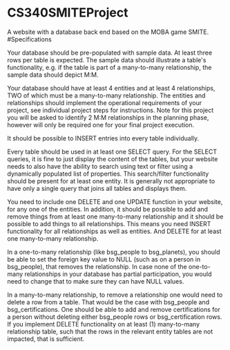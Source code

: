 # CS340SMITEProject
A website with a database back end based on the MOBA game SMITE. 
#Specifications

Your database should be pre-populated with sample data. At least three rows per table is expected. The sample data should illustrate a table's functionality, e.g. if the table is part of a many-to-many relationship, the sample data should depict M:M.

Your database should have at least 4 entities and at least 4 relationships, TWO of which must be a many-to-many relationship.  The entities and relationships should implement the operational requirements of your project, see individual project steps for instructions. Note for this project you will be asked to identify 2 M:M relationships in the planning phase, however will only be required one for your final project execution.   

It should be possible to INSERT entries into every table individually.

Every table should be used in at least one SELECT query. For the SELECT queries, it is fine to just display the content of the tables, but your website needs to also have the ability to search using text or filter using a dynamically populated list of properties. This search/filter functionality should be present for at least one entity. It is generally not appropriate to have only a single query that joins all tables and displays them.

You need to include one DELETE and one UPDATE function in your website, for any one of the entities. In addition, it should be possible to add and remove things from at least one many-to-many relationship and it should be possible to add things to all relationships. This means you need INSERT functionality for all relationships as well as entities. And DELETE for at least one many-to-many relationship.

In a one-to-many relationship (like bsg_people to bsg_planets), you should be able to set the foreign key value to NULL (such as on a person in bsg_people), that removes the relationship. In case none of the one-to-many relationships in your database has partial participation, you would need to change that to make sure they can have NULL values.

In a many-to-many relationship, to remove a relationship one would need to delete a row from a table. That would be the case with bsg_people and bsg_certifications. One should be able to add and remove certifications for a person without deleting either bsg_people rows or bsg_certification rows. If you implement DELETE functionality on at least (1) many-to-many relationship table, such that the rows in the relevant entity tables are not impacted, that is sufficient.
